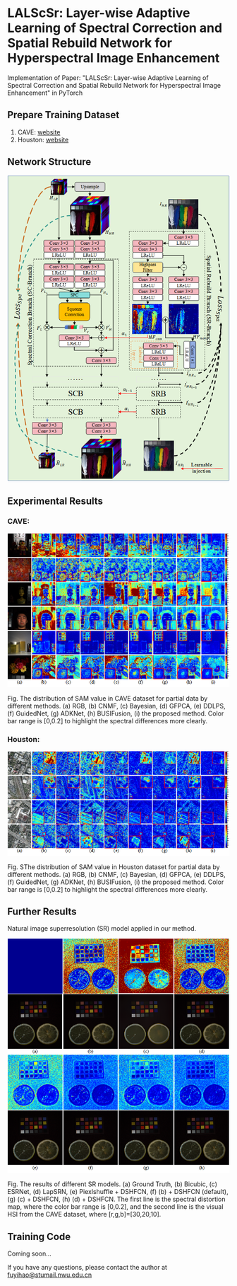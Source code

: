 # LALScSr: Layer-wise Adaptive Learning of Spectral Correction and Spatial Rebuild Network for Hyperspectral Image Enhancement 

Implementation of Paper: "LALScSr: Layer-wise Adaptive Learning of Spectral Correction and Spatial Rebuild Network for Hyperspectral Image Enhancement" in PyTorch


## Prepare Training Dataset

1. CAVE:  [website](https://www1.cs.columbia.edu/CAVE/databases/multispectral/)
2. Houston: [website](https://hyperspectral.ee.uh.edu/?page_id=1075)

## Network Structure
<p>
  <img src='Fig/Network_structure.png'/>
</p>

## Experimental Results
### CAVE:
<p>
  <img src='Fig/CAVE_result.png' />
</p>
Fig. The distribution of SAM value in CAVE dataset for partial data by different methods. (a) RGB, (b) CNMF, (c) Bayesian, (d) GFPCA, (e) DDLPS, (f) GuidedNet, (g) ADKNet, (h) BUSIFusion, (i) the proposed method. Color bar range is [0,0.2] to highlight the spectral differences more clearly.

### Houston:
<p>
  <img src='Fig/Houston_result.png' />
</p>
Fig. SThe distribution of SAM value in Houston dataset for partial data by different methods. (a) RGB, (b) CNMF, (c) Bayesian, (d) GFPCA, (e) DDLPS, (f) GuidedNet, (g) ADKNet, (h) BUSIFusion, (i) the proposed method. Color bar range is [0,0.2] to highlight the spectral differences more clearly.

## Further Results
Natural image superresolution (SR) model applied in our method.
<p>
  <img src='Fig/Further_result.png'/>
</p>
Fig. The results of different SR models. (a) Ground Truth, (b) Bicubic, (c) ESRNet, (d) LapSRN, (e) Piexlshuffle + DSHFCN, (f) (b) + DSHFCN (default), (g) (c) + DSHFCN, (h) (d) + DSHFCN. The first line is the spectral distortion map, where the color bar range is [0,0.2], and the second line is the visual HSI from the CAVE dataset, where [r,g,b]=[30,20,10].

## Training Code
Coming soon...

If you have any questions, please contact the author at fuyihao@stumail.nwu.edu.cn


